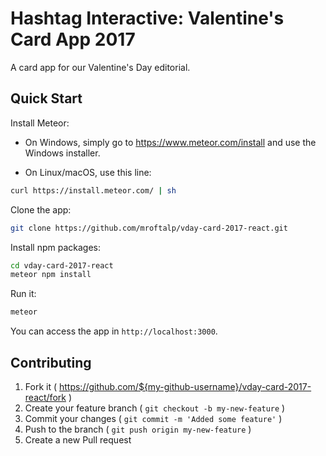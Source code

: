 # Hashtag Interactive: Valentine's Card App 2017

A card app for our Valentine's Day editorial.

## Quick Start

Install Meteor:

* On Windows, simply go to https://www.meteor.com/install and use the Windows installer.

* On Linux/macOS, use this line:
```bash
curl https://install.meteor.com/ | sh
```

Clone the app:

```bash
git clone https://github.com/mroftalp/vday-card-2017-react.git
```

Install npm packages:

```bash
cd vday-card-2017-react
meteor npm install
```

Run it:

```bash
meteor
```

You can access the app in `http://localhost:3000`.

## Contributing

1. Fork it ( https://github.com/${my-github-username}/vday-card-2017-react/fork )
2. Create your feature branch ( `git checkout -b my-new-feature` )
3. Commit your changes ( `git commit -m 'Added some feature'` )
4. Push to the branch ( `git push origin my-new-feature` )
5. Create a new Pull request